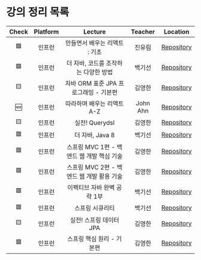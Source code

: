# 강의 정리 목록

<div align=center>

| Check | Platform |            Lecture            | Teacher |                          Location                          |
| :---: | :------: | :---------------------------: | :-----: | :--------------------------------------------------------: |
| 🟩 | 인프런 | 만들면서 배우는 리액트 : 기초 | 진유림 | [Repository](https://github.com/ju-learning/making-learning-react-basic) |
| 🟩 | 인프런 | 더 자바, 코드를 조작하는 다양한 방법 | 백기선 | [Repository](https://github.com/ju-learning/the-java-code-manipulation) |
| 🟨 | 인프런 | 자바 ORM 표준 JPA 프로그래밍 - 기본편 | 김영한 | [Repository](https://github.com/ju-learning/ORM-JPA-Basic) |
| 🆕 | 인프런 | 따라하며 배우는 리액트 A-Z | John Ahn | [Repository](https://github.com/ju-learning/react-A-Z-to-learn-by-following) |
| 🟨 | 인프런 | 실전! Querydsl | 김영한 | [Repository](https://github.com/ju-learning/querydsl-practical) |
| 🟥 | 인프런 | 더 자바, Java 8 | 백기선 | [Repository](https://github.com/ju-learning/the-java-java8) |
| 🟥 | 인프런 | 스프링 MVC 1편 - 백엔드 웹 개발 핵심 기술 | 김영한 | [Repository](https://github.com/ju-learning/spring-mvc-1) |
| 🟥 | 인프런 | 스프링 MVC 2편 - 백엔드 웹 개발 활용 기술 | 김영한 | [Repository](https://github.com/ju-learning/spring-mvc-2) |
| 🟥 | 인프런 | 이펙티브 자바 완벽 공략 1부 | 백기선 | [Repository](https://github.com/ju-learning/effective-java-1) |
| 🟥 | 인프런 | 스프링 시큐리티 | 백기선 | [Repository](https://github.com/ju-learning/baekkiseon-spring-security) |
| 🟨 | 인프런 | 실전! 스프링 데이터 JPA | 김영한 | [Repository](https://github.com/ju-learning/spring-data-jpa-practical) |
| 🟥 | 인프런 | 스프링 핵심 원리 - 기본편 | 김영한 | [Repository](https://github.com/ju-learning/spring-core-principle-basic) |

</div>

<!--

**Here are some ideas to get you started:**

🙋‍♀️ A short introduction - what is your organization all about?
🌈 Contribution guidelines - how can the community get involved?
👩‍💻 Useful resources - where can the community find your docs? Is there anything else the community should know?
🍿 Fun facts - what does your team eat for breakfast?
🧙 Remember, you can do mighty things with the power of [Markdown](https://docs.github.com/github/writing-on-github/getting-started-with-writing-and-formatting-on-github/basic-writing-and-formatting-syntax)
-->
